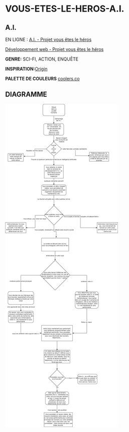 
 # VOUS-ETES-LE-HEROS-A.I.

## A.I. ##
EN LIGNE : [A.I. - Projet vous êtes le héros](https://elwin-durand.github.io/VOUS-ETES-LE-HEROS/)

[Développement web - Projet vous êtes le héros](https://smnarnold.com/projets/vous-etes-le-heros)

__GENRE:__ SCI-FI, ACTION, ENQUÊTE

__INSPIRATION:__[Origin](https://www.manga-news.com/index.php/serie/Origin)

__PALETTE DE COULEURS__ [coolers.co](https://coolors.co/ffffff-d7d0d5-000000-ff01fb-02a9ea)

## DIAGRAMME ##

![diagramme](assets/img/diagramme.jpg)
